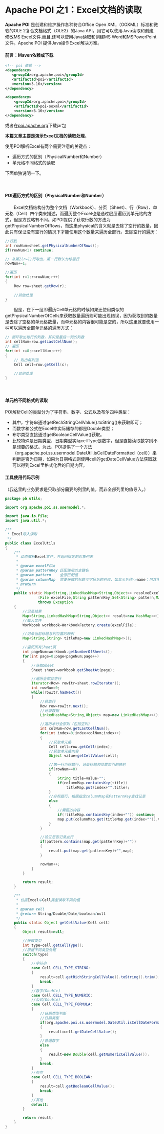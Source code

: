 # Apache POI 之1：Excel文档的读取
**Apache POI** 是创建和维护操作各种符合Office Open XML（OOXML）标准和微软的OLE 2复合文档格式（OLE2）的Java API。用它可以使用Java读取和创建,修改MS Excel文件.而且,还可以使用Java读取和创建MS Word和MSPowerPoint文件。Apache POI 提供Java操作Excel解决方案。



#### 前言：Maven依赖或下载

```xml
<!-- poi 依赖 -->
<dependency>
   <groupId>org.apache.poi</groupId>
   <artifactId>poi</artifactId>
   <version>3.16</version>
</dependency>

<dependency>
    <groupId>org.apache.poi</groupId>
    <artifactId>poi-ooxml</artifactId>
    <version>3.16</version>
</dependency>
```

或者在[poi.apache.org](https://poi.apache.org/download.html)下载jar包



**本篇文章主要是演示Excel文档的读取处理**。

使用POI解析Excel有两个需要注意的关键点：

- 遍历方式的区别（PhysicalNumber和Number）
- 单元格不同格式的读取

下面单独说明一下。

　　

#### POI遍历方式的区别（PhysicalNumber和Number）

　　Excel文档结构分为整个文档（Workbook）、分页（Sheet）、行（Row）、单元格（Cell）四个类来描述，而遍历整个Excel也是通过层层遍历到单元格的方式，但是方式略有不同。如POI提供了获取行数的方法为getPhysicalNumberOfRows，而这里physical的含义就是去除了空行的数量，因此只有保证没有空行的情况下才能使用这个数量来遍历全部行。去除空行的遍历：

```java
//行数
int rowNum=sheet.getPhysicalNumberOfRows();
if(rowNum<1) continue;

// 从第2(r=1)行取出，第一行默认为标题行
rowNum+=1;

//遍历
for(int r=1;r<rowNum;r++)
{
    Row row=sheet.getRow(r);
  
    //其他处理
}
```

　　但是，在下一层即遍历Cell单元格的时候如果还使用类似的getPhysicalNumberOfCells来获取数量遍历则可能出现错误，因为获取到的数量是去除了空格的单元格数量，而单元格的内容很可能是空的，所以这里就要使用一种可以遍历全部单元格的遍历方式：

```java
// 循环取出每行的列数，其实是最后一列的列数
int cellNum=row.getLastCellNum();
// 遍历
for(int c=0;c<cellNum;c++)
{
    // 取出每列值
    Cell cell=row.getCell(c);
    
    //其他处理
}
```

　　

#### 单元格不同格式的读取

POI解析Cell的类型分为了字符串、数字、公式以及布尔四种类型：

- 其中，字符串通过getRechStringCellValue().toString()来获取即可；
- 而数字和公式在Excel中实际储存的都是Double类型；
- 布尔类型直接通过getBooleanCellValue()获取。
- 比较特殊是日期类型，日期类型实际cellType是数字，但是直接读取数字则不是想要的格式。为此，POI提供了一个方法（org.apache.poi.ss.usermodel.DateUtil.isCellDateFormatted（cell））来判断是否为日期，如果为日期格式则使用cell的getDateCellValue方法获取就可以得到Excel里格式化后的日期内容。



#### 工具使用代码示例

（我这里的业务要求是只取部分需要的列里的值，而非全部列里的值导入。）

```java
package pb.utils;

import org.apache.poi.ss.usermodel.*;

import java.io.File;
import java.util.*;

/**
 * Excel导入读取
 */
public class ExcelUtils
{
    /**
     * 动态解析Excel文件，并返回指定的对象列表
     *
     * @param excelFile
     * @param patternKey 匹配使用的主键名
     * @param pattern    全部匹配值
     * @param columnMap  需要获取的标题与字段名的对应，如显示名称->name；包含主键列
     * @return
     */
    public static Map<String,LinkedHashMap<String,Object>> resolveExcel
               (File excelFile,String patternKey,Set<String> pattern,Map<String,String> columnMap) 
               throws Exception
    {
        //记录结果
        Map<String,LinkedHashMap<String,Object>> result=new HashMap<>();
        //载入文件
        Workbook workbook=WorkbookFactory.create(excelFile);

        //记录当前标题与列位置的映射
        Map<String,String> titleMap=new LinkedHashMap<>();

        //遍历所有Sheet页
        int pageNum=workbook.getNumberOfSheets();
        for(int page=0;page<pageNum;page++)
        {
            //获取Sheet
            Sheet sheet=workbook.getSheetAt(page);

            //遍历全部非空行
            Iterator<Row> rowItr=sheet.rowIterator();
            int rowNum=0;
            while(rowItr.hasNext())
            {
                //获取行
                Row row=rowItr.next();
                //记录数据
                LinkedHashMap<String,Object> map=new LinkedHashMap<>();

                //遍历本行全部列（包括空列）
                int colNum=row.getLastCellNum();
                for(int index=0;index<colNum;index++)
                {
                    //获取单元格
                    Cell cell=row.getCell(index);
                    //获取单元格内容
                    Object value=getCellValue(cell);

                    //第一行为标题行，记录标题和位置索引的映射
                    if(rowNum==0)
                    {
                        String title=value+"";
                        if(columnMap.containsKey(title))
                            titleMap.put(index+"",title);
                    }
                    //非标题行，根据指定columnMap和PatternKey查找记录
                    else
                    {
                        //需要的内容
                        if(!titleMap.containsKey(index+"")) continue;
                        map.put(columnMap.get(titleMap.get(index+"")),value);
                    }
                }

                //验证是否记录此行
                if(pattern.contains(map.get(patternKey)+""))
                {
                    result.put(map.get(patternKey)+"",map);
                }

                rowNum++;
            }
        }

        return result;
    }

    /**
     * 依据Excel中Cell类型读取不同的值
     *
     * @param cell
     * @return String/Double/Date/boolean/null
     */
    public static Object getCellValue(Cell cell)
    {
        Object result=null;

        //获取类型
        int type=cell.getCellType();
        //根据不同类型处理
        switch(type)
        {
            //字符串
            case Cell.CELL_TYPE_STRING:
            {
                result=cell.getRichStringCellValue().toString().trim();
                break;
            }
            //数字(Double)
            case Cell.CELL_TYPE_NUMERIC:
            //公式(Double)
            case Cell.CELL_TYPE_FORMULA:
            {
                //日期类型判断
                //日期类型
                if(org.apache.poi.ss.usermodel.DateUtil.isCellDateFormatted(cell))
                {
                    result=cell.getDateCellValue();
                }
                //普通数字
                else
                {
                    result=new Double(cell.getNumericCellValue());
                }
                break;
            }
            //布尔
            case Cell.CELL_TYPE_BOOLEAN:
            {
                result=cell.getBooleanCellValue();
                break;
            }
            //其他
            default:
        }

        return result;
    }
}
```

